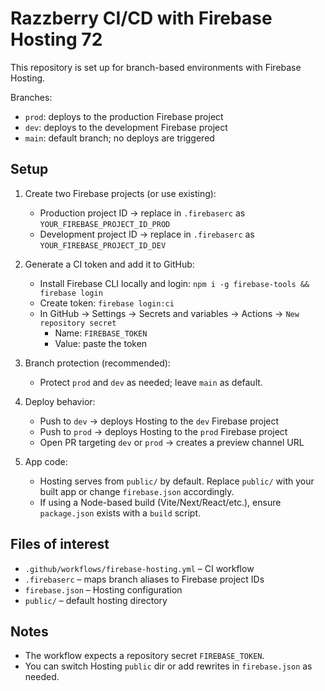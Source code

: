 # Razzberry CI/CD with Firebase Hosting 72

This repository is set up for branch-based environments with Firebase Hosting.

Branches:
- `prod`: deploys to the production Firebase project
- `dev`: deploys to the development Firebase project
- `main`: default branch; no deploys are triggered

## Setup

1. Create two Firebase projects (or use existing):
   - Production project ID → replace in `.firebaserc` as `YOUR_FIREBASE_PROJECT_ID_PROD`
   - Development project ID → replace in `.firebaserc` as `YOUR_FIREBASE_PROJECT_ID_DEV`

2. Generate a CI token and add it to GitHub:
   - Install Firebase CLI locally and login: `npm i -g firebase-tools && firebase login`
   - Create token: `firebase login:ci`
   - In GitHub → Settings → Secrets and variables → Actions → `New repository secret`
     - Name: `FIREBASE_TOKEN`
     - Value: paste the token

3. Branch protection (recommended):
   - Protect `prod` and `dev` as needed; leave `main` as default.

4. Deploy behavior:
   - Push to `dev` → deploys Hosting to the `dev` Firebase project
   - Push to `prod` → deploys Hosting to the `prod` Firebase project
   - Open PR targeting `dev` or `prod` → creates a preview channel URL

5. App code:
   - Hosting serves from `public/` by default. Replace `public/` with your built app or change `firebase.json` accordingly.
   - If using a Node-based build (Vite/Next/React/etc.), ensure `package.json` exists with a `build` script.

## Files of interest
- `.github/workflows/firebase-hosting.yml` – CI workflow
- `.firebaserc` – maps branch aliases to Firebase project IDs
- `firebase.json` – Hosting configuration
- `public/` – default hosting directory

## Notes
- The workflow expects a repository secret `FIREBASE_TOKEN`.
- You can switch Hosting `public` dir or add rewrites in `firebase.json` as needed.
